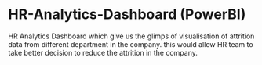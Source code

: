 # HR-Analytics-Dashboard (PowerBI)
HR Analytics Dashboard which give us the glimps of visualisation of attrition data from different department in the company. this would allow HR team to take better decision to reduce the attrition in the company. 
